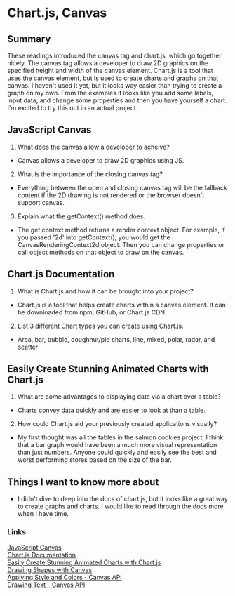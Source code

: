 # Chart.js, Canvas

## Summary
These readings introduced the canvas tag and chart.js, which go together nicely. The canvas tag allows a developer to draw 2D graphics on the specified height and width of the canvas element. Chart.js is a tool that uses the canvas element, but is used to create charts and graphs on that canvas. I haven't used it yet, but it looks way easier than trying to create a graph on my own. From the examples it looks like you add some labels, input data, and change some properties and then you have yourself a chart. I'm excited to try this out in an actual project.

## JavaScript Canvas
1. What does the canvas allow a developer to acheive?
- Canvas allows a developer to draw 2D graphics using JS.

2. What is the importance of the closing canvas tag?
- Everything between the open and closing canvas tag will be the fallback content if the 2D drawing is not rendered or the browser doesn't support canvas.

3. Explain what the getContext() method does.
- The get context method returns a render context object. For example, if you passed '2d' into getContext(), you would get the CanvasRenderingContext2d object. Then you can change properties or call object methods on that object to draw on the canvas.

## Chart.js Documentation
1. What is Chart.js and how it can be brought into your project?
- Chart.js is a tool that helps create charts within a canvas element. It can be downloaded from npm, GitHub, or Chart.js CDN. 
2. List 3 different Chart types you can create using Chart.js.
- Area, bar, bubble, doughnut/pie charts, line, mixed, polar, radar, and scatter

## Easily Create Stunning Animated Charts with Chart.js
1. What are some advantages to displaying data via a chart over a table?
- Charts convey data quickly and are easier to look at than a table.

2. How could Chart.js aid your previously created applications visually?
- My first thought was all the tables in the salmon cookies project. I think that a bar graph would have been a much more visual representation than just numbers. Anyone could quickly and easily see the best and worst performing stores based on the size of the bar.

## Things I want to know more about
- I didn't dive to deep into the docs of chart.js, but it looks like a great way to create graphs and charts. I would like to read through the docs more when I have time.

### Links
[JavaScript Canvas](https://www.javascripttutorial.net/web-apis/javascript-canvas/)
\
[Chart.js Documentation](https://www.chartjs.org/docs/latest/)
\
[Easily Create Stunning Animated Charts with Chart.js](https://www.webdesignerdepot.com/2013/11/easily-create-stunning-animated-charts-with-chart-js/)
\
[Drawing Shapes with Canvas](https://developer.mozilla.org/en-US/docs/Web/API/Canvas_API/Tutorial/Drawing_shapes)
\
[Applying Style and Colors - Canvas API](https://developer.mozilla.org/en-US/docs/Web/API/Canvas_API/Tutorial/Applying_styles_and_colors)
\
[Drawing Text - Canvas API](https://developer.mozilla.org/en-US/docs/Web/API/Canvas_API/Tutorial/Drawing_text)